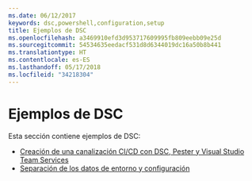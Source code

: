 ```yaml
---
ms.date: 06/12/2017
keywords: dsc,powershell,configuration,setup
title: Ejemplos de DSC
ms.openlocfilehash: a3469910efd3d953717609995fb809eebb09e25d
ms.sourcegitcommit: 54534635eedacf531d8d6344019dc16a50b8b441
ms.translationtype: HT
ms.contentlocale: es-ES
ms.lasthandoff: 05/17/2018
ms.locfileid: "34218304"
---
```

# <a name="dsc-examples"></a>Ejemplos de DSC

Esta sección contiene ejemplos de DSC:

- [Creación de una canalización CI/CD con DSC, Pester y Visual Studio Team Services](dscCiCd.md)
- [Separación de los datos de entorno y configuración](separatingEnvData.md)